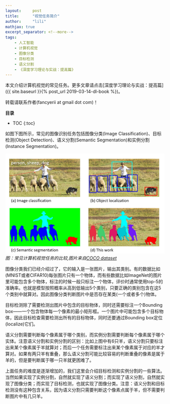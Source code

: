 ```yaml
---
layout:     post
title:      "视觉任务简介"
author:     "lili"
mathjax: true
excerpt_separator: <!--more-->
tags:
    - 人工智能
    - 计算机视觉
    - 图像分类
    - 目标检测
    - 语义分割
    - 《深度学习理论与实战：提高篇》
---
```


本文介绍计算机视觉的常见任务。更多文章请点击[深度学习理论与实战：提高篇]({{ site.baseurl }}{% post_url 2019-03-14-dl-book %})。
<div class='zz'>转载请联系作者(fancyerii at gmail dot com)！</div>
 <!--more-->
 
**目录**
* TOC
{:toc}

如图下图所示，常见的图像识别任务包括图像分类(Image Classification)、目标检测(Object Detection)、语义分割(Semantic Segmentation)和实例分割(Instance Segmentation)。

<a name='task-cmp'>![](/img/visiontasks/task-cmp.png)</a>
*图：常见计算机视觉任务的比较,图片来自[COCO dataset](https://arxiv.org/pdf/1405.0312.pdf)*
 
图像分类我们已经介绍过了，它的输入是一张图片，输出其类别。有的数据比如(MNIST或者CIFAR10)每张图片只有一个物体，而有些数据比如ImageNet的图片里可能包含多个物体，标注的时候一般只标注一个物体，评价时通常使用top-5的准确率。也就是模型按照概率从高到低输出5个类别，只要正确的类别包含在这5个类别中就算对。因此图像分类判断图片中是否存在某类(一个或者多个)物体。

目标检测除了需要检测出图片中包含的目标物体，同时还需要标注一个Bounding box——一个包含物体每一个像素的最小矩形框。一个图片中可能包含多个目标物体，因此目标检查需要检测出所有的目标物体，同时还要通过Bounding box定位(localize)它们。

语义分割需要判断每个像素属于哪个类别，而实例分割需要判断每个像素属于哪个实体。注意语义分割和实例分割的区别：比如上图中有6只羊，语义分割只要标注出来某个像素属于羊就算对；而后一个任务需要标注出来某个像素属于对应的羊才算对。如果有两只羊有重叠，那么语义分割可能比较容易的判断重叠的像素是属于羊的，但是要判断属于哪一只羊就更困难了。

上面任务的难度是逐渐增加的，我们这里会介绍目标检测和实例分割的一些算法。当然如果实现了实例分割，自然就实现了语义分割；而实现了语义分割，自然就实现了图像分类；而实现了目标检测，也就实现了图像分类。注意：语义分割和目标检测没有这种包含关系，因为语义分割只需要判断这个像素点属于羊，但不需要判断图片中有几只羊。



 

